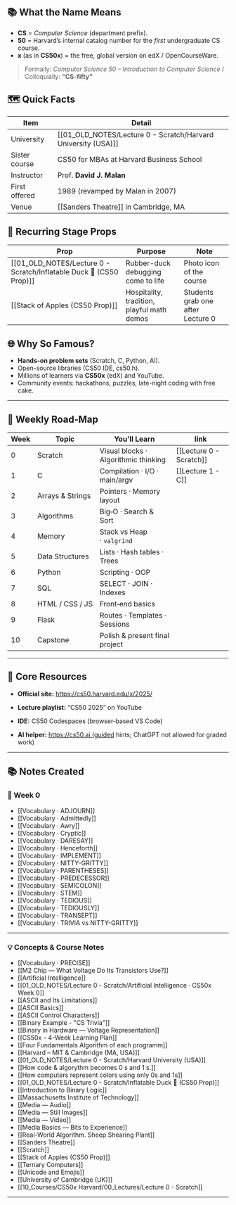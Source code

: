 ## 📚 What the Name Means  
- **CS** = *Computer Science* (department prefix).  
- **50** = Harvard’s internal catalog number for the *first* undergraduate CS course.  
- **x** (as in **CS50x**) = the free, global version on edX / OpenCourseWare.

> Formally: *Computer Science 50 – Introduction to Computer Science I*  
> Colloquially: **“CS-fifty”**

## 🗺 Quick Facts  

| Item | Detail |
|------|--------|
| University | [[01_OLD_NOTES/Lecture 0 - Scratch/Harvard University (USA)]] |
| Sister course | CS50 for MBAs at Harvard Business School |
| Instructor | Prof. **David J. Malan** |
| First offered | 1989 (revamped by Malan in 2007) |
| Venue | [[Sanders Theatre]] in Cambridge, MA |

## 🎉 Recurring Stage Props  

| Prop                               | Purpose                                    | Note                              |
| ---------------------------------- | ------------------------------------------ | --------------------------------- |
| [[01_OLD_NOTES/Lecture 0 - Scratch/Inflatable Duck 🦆 (CS50 Prop)]] | Rubber-duck debugging come to life         | Photo icon of the course          |
| [[Stack of Apples (CS50 Prop)]] | Hospitality, tradition, playful math demos | Students grab one after Lecture 0 |

## 🌐 Why So Famous?  
- **Hands-on problem sets** (Scratch, C, Python, AI).  
- Open-source libraries (CS50 IDE, cs50.h).  
- Millions of learners via **CS50x** (edX) and YouTube.  
- Community events: hackathons, puzzles, late-night coding with free cake.

---
## 📆 Weekly Road‑Map

| Week | Topic            | You’ll Learn                         | link                    |
| ---- | ---------------- | ------------------------------------ | ----------------------- |
| 0    | Scratch          | Visual blocks · Algorithmic thinking | [[Lecture 0 - Scratch]] |
| 1    | C                | Compilation · I/O · main/argv        | [[Lecture 1 - C]]       |
| 2    | Arrays & Strings | Pointers · Memory layout             |                         |
| 3    | Algorithms       | Big‑O · Search & Sort                |                         |
| 4    | Memory           | Stack vs Heap · `valgrind`           |                         |
| 5    | Data Structures  | Lists · Hash tables · Trees          |                         |
| 6    | Python           | Scripting · OOP                      |                         |
| 7    | SQL              | SELECT · JOIN · Indexes              |                         |
| 8    | HTML / CSS / JS  | Front‑end basics                     |                         |
| 9    | Flask            | Routes · Templates · Sessions        |                         |
| 10   | Capstone         | Polish & present final project       |                         |

---
## 🔗 Core Resources

- **Official site:** https://cs50.harvard.edu/x/2025/
    
- **Lecture playlist:** “CS50 2025” on YouTube
    
- **IDE:** CS50 Codespaces (browser‑based VS Code)
    
- **AI helper:** https://cs50.ai (guided hints; ChatGPT not allowed for graded work)



---

## 📚 Notes Created 

### 📖 Week 0
- [[Vocabulary · ADJOURN]]
- [[Vocabulary · Admittedly]]
- [[Vocabulary · Awry]]
- [[Vocabulary · Cryptic]]
- [[Vocabulary · DARESAY]]
- [[Vocabulary · Henceforth]]
- [[Vocabulary · IMPLEMENT]]
- [[Vocabulary · NITTY-GRITTY]]
- [[Vocabulary · PARENTHESES]]
- [[Vocabulary · PREDECESSOR]]
- [[Vocabulary · SEMICOLON]]
- [[Vocabulary · STEM]]
- [[Vocabulary · TEDIOUS]]
- [[Vocabulary · TEDIOUSLY]]
- [[Vocabulary · TRANSEPT]]
- [[Vocabulary · TRIVIA vs NITTY-GRITTY]]

---

### 💡 Concepts & Course Notes
- [[Vocabulary · PRECISE]]
- [[M2 Chip — What Voltage Do Its Transistors Use?]]
- [[Artificial Intelligence]]
- [[01_OLD_NOTES/Lecture 0 - Scratch/Artificial Intelligence · CS50x Week 0]]
- [[ASCII and Its Limitations]]
- [[ASCII Basics]]
- [[ASCII Control Characters]]
- [[Binary Example - "CS Trivia"]]
- [[Binary in Hardware — Voltage Representation]]
- [[CS50x – 4-Week Learning Plan]]
- [[Four Fundamentals Algorithm of each programm]]
- [[Harvard – MIT & Cambridge (MA, USA)]]
- [[01_OLD_NOTES/Lecture 0 - Scratch/Harvard University (USA)]]
- [[How code & algorythm becomes 0 s and 1 s.]]
- [[How computers represent colors using only 0s and 1s]]
- [[01_OLD_NOTES/Lecture 0 - Scratch/Inflatable Duck 🦆 (CS50 Prop)]]
- [[Introduction to Binary Logic]]
- [[Massachusetts Institute of Technology]]
- [[Media — Audio]]
- [[Media — Still Images]]
- [[Media — Video]]
- [[Media Basics — Bits to Experience]]
- [[Real-World Algorithm. Sheep Shearing Plant]]
- [[Sanders Theatre]]
- [[Scratch]]
- [[Stack of Apples (CS50 Prop)]]
- [[Ternary Computers]]
- [[Unicode and Emojis]]
- [[University of Cambridge (UK)]]
- [[10_Courses/CS50x Harvard/00_Lectures/Lecture 0 - Scratch]]

---
